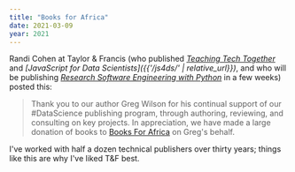 ```yaml
---
title: "Books for Africa"
date: 2021-03-09
year: 2021
---
```


Randi Cohen at Taylor & Francis
(who published *[Teaching Tech Together](https://teachtogether.tech)*
and *[JavaScript for Data Scientists]({{'/js4ds/' | relative_url}})*,
and who will be publishing *[Research Software Engineering with Python](https://merely-useful.tech/py-rse/)*
in a few weeks)
posted this:

> Thank you to our author Greg Wilson for his continual support of our
> #DataScience publishing program, through authoring, reviewing, and consulting
> on key projects. In appreciation, we have made a large donation of books to
> [Books For Africa](https://www.booksforafrica.org/) on Greg's behalf.

I've worked with half a dozen technical publishers over thirty years;
things like this are why I've liked T&F best.
